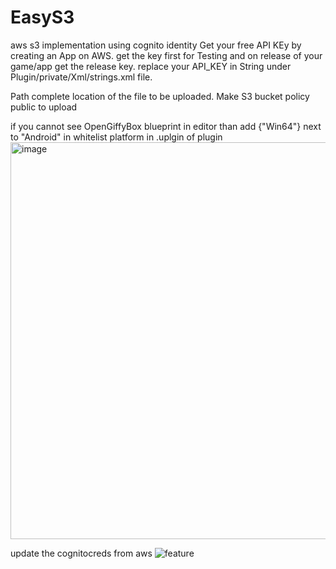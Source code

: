 # EasyS3
aws s3 implementation using cognito identity
Get your free API KEy by creating an App on AWS. get the key first for Testing and on release of your game/app get the release key.
replace your API_KEY in String under Plugin/private/Xml/strings.xml file.

Path complete location of the file to be uploaded.
Make S3 bucket policy public to upload

if you cannot see OpenGiffyBox blueprint in editor than add {"Win64"} next to "Android" in whitelist platform in .uplgin of plugin
<img width="635" alt="image" src="https://github.com/MikeUE4/EasyS3/assets/37648290/394b741e-3386-49a6-bb53-28f6e7833312">


update the cognitocreds from aws
![feature](https://github.com/MikeUE4/EasyS3/assets/37648290/272a2941-715b-4fbb-93e1-5ba3ddb665e4)
